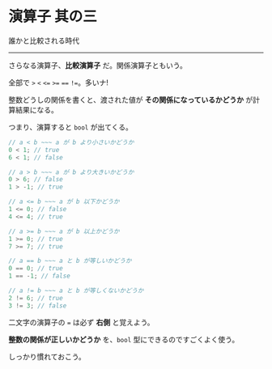 # 演算子 其の三

誰かと比較される時代

---

さらなる演算子、**比較演算子** だ。関係演算子ともいう。

全部で `>` `<` `<=` `>=` `==` `!=`。多いナ!

整数どうしの関係を書くと、渡された値が **その関係になっているかどうか** が計算結果になる。

つまり、演算すると `bool` が出てくる。

```cpp
// a < b ~~~ a が b より小さいかどうか
0 < 1; // true
6 < 1; // false

// a > b ~~~ a が b より大きいかどうか
0 > 6; // false
1 > -1; // true

// a <= b ~~~ a が b 以下かどうか
1 <= 0; // false
4 <= 4; // true

// a >= b ~~~ a が b 以上かどうか
1 >= 0; // true
7 >= 7; // true

// a == b ~~~ a と b が等しいかどうか
0 == 0; // true
1 == -1; // false

// a != b ~~~ a と b が等しくないかどうか
2 != 6; // true
3 != 3; // false
```

二文字の演算子の `=` は必ず **右側** と覚えよう。

**整数の関係が正しいかどうか** を、`bool` 型にできるのですごくよく使う。

しっかり慣れておこう。
